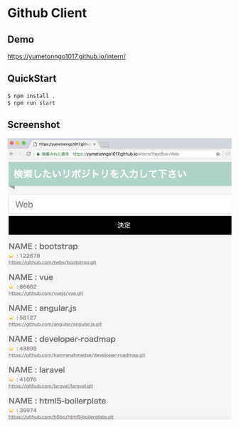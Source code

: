 # Github Client

## Demo

https://yumetonngo1017.github.io/intern/

## QuickStart

```
$ npm install .
$ npm run start
```

## Screenshot

![Demo](./art/demo.png "Demo")
